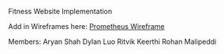 Fitness Website Implementation


Add in Wireframes here:
[Prometheus Wireframe](https://prometheus.my.canva.site/)

Members:
Aryan Shah
Dylan Luo
Ritvik Keerthi
Rohan Malipeddi

